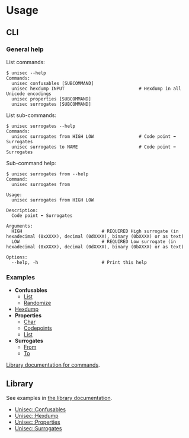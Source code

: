 # Usage

## CLI

### General help

List commands:

```
$ unisec --help
Commands:
  unisec confusables [SUBCOMMAND]
  unisec hexdump INPUT                            # Hexdump in all Unicode encodings
  unisec properties [SUBCOMMAND]
  unisec surrogates [SUBCOMMAND]
```

List sub-commands:

```
$ unisec surrogates --help
Commands:
  unisec surrogates from HIGH LOW                 # Code point ⬅️ Surrogates
  unisec surrogates to NAME                       # Code point ➡️ Surrogates
```

Sub-command help:

```
$ unisec surrogates from --help
Command:
  unisec surrogates from

Usage:
  unisec surrogates from HIGH LOW

Description:
  Code point ⬅️ Surrogates

Arguments:
  HIGH                              # REQUIRED High surrogate (in hexadecimal (0xXXXX), decimal (0dXXXX), binary (0bXXXX) or as text)
  LOW                               # REQUIRED Low surrogate (in hexadecimal (0xXXXX), decimal (0dXXXX), binary (0bXXXX) or as text)

Options:
  --help, -h                        # Print this help
```

### Examples

- **Confusables**
  - [List](https://acceis.github.io/unisec/yard/Unisec/CLI/Commands/Confusables/List)
  - [Randomize](https://acceis.github.io/unisec/yard/Unisec/CLI/Commands/Confusables/Randomize)
- [Hexdump](https://acceis.github.io/unisec/yard/Unisec/CLI/Commands/Hexdump)
- **Properties**
  - [Char](https://acceis.github.io/unisec/yard/Unisec/CLI/Commands/Properties/Char)
  - [Codepoints](https://acceis.github.io/unisec/yard/Unisec/CLI/Commands/Properties/Codepoints)
  - [List](https://acceis.github.io/unisec/yard/Unisec/CLI/Commands/Properties/List)
- **Surrogates**
  - [From](https://acceis.github.io/unisec/yard/Unisec/CLI/Commands/Surrogates/From)
  - [To](https://acceis.github.io/unisec/yard/Unisec/CLI/Commands/Surrogates/To)

[Library documentation for commands](https://acceis.github.io/unisec/yard/Unisec/CLI/Commands).

## Library

See examples in [the library documentation](https://acceis.github.io/unisec/yard/Unisec).

- [Unisec::Confusables](https://acceis.github.io/unisec/yard/Unisec/Confusables)
- [Unisec::Hexdump](https://acceis.github.io/unisec/yard/Unisec/Hexdump)
- [Unisec::Properties](https://acceis.github.io/unisec/yard/Unisec/Properties)
- [Unisec::Surrogates](https://acceis.github.io/unisec/yard/Unisec/Surrogates)
